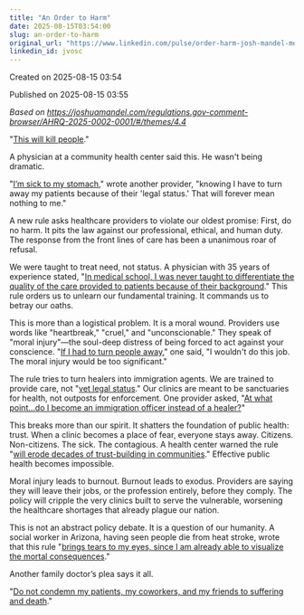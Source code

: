 ```yaml
---
title: "An Order to Harm"
date: 2025-08-15T03:54:00
slug: an-order-to-harm
original_url: "https://www.linkedin.com/pulse/order-harm-josh-mandel-md-jvosc"
linkedin_id: jvosc
---
```


Created on 2025-08-15 03:54

Published on 2025-08-15 03:55

*Based on https://joshuamandel.com/regulations.gov-comment-browser/AHRQ-2025-0002-0001/#/themes/4.4*

"[This will kill people](https://www.google.com/url?sa=E&q=https%3A%2F%2Fjoshuamandel.com%2Fregulations.gov-comment-browser%2FAHRQ-2025-0002-0001%2F%23%2Fcomments%2FAHRQ-2025-0002-4555)."

A physician at a community health center said this. He wasn't being dramatic.

"[I’m sick to my stomach](https://www.google.com/url?sa=E&q=https%3A%2F%2Fjoshuamandel.com%2Fregulations.gov-comment-browser%2FAHRQ-2025-0002-0001%2F%23%2Fcomments%2FAHRQ-2025-0002-0148)," wrote another provider, "knowing I have to turn away my patients because of their 'legal status.' That will forever mean nothing to me."

A new rule asks healthcare providers to violate our oldest promise: First, do no harm. It pits the law against our professional, ethical, and human duty. The response from the front lines of care has been a unanimous roar of refusal.

We were taught to treat need, not status. A physician with 35 years of experience stated, "[In medical school, I was never taught to differentiate the quality of the care provided to patients because of their background](https://www.google.com/url?sa=E&q=https%3A%2F%2Fjoshuamandel.com%2Fregulations.gov-comment-browser%2FAHRQ-2025-0002-0001%2F%23%2Fcomments%2FAHRQ-2025-0002-7617)." This rule orders us to unlearn our fundamental training. It commands us to betray our oaths.

This is more than a logistical problem. It is a moral wound. Providers use words like "heartbreak," "cruel," and "unconscionable." They speak of "moral injury"—the soul-deep distress of being forced to act against your conscience. "[If I had to turn people away](https://www.google.com/url?sa=E&q=https%3A%2F%2Fjoshuamandel.com%2Fregulations.gov-comment-browser%2FAHRQ-2025-0002-0001%2F%23%2Fcomments%2FAHRQ-2025-0002-0250)," one said, "I wouldn't do this job. The moral injury would be too significant."

The rule tries to turn healers into immigration agents. We are trained to provide care, not "[vet legal status](https://www.google.com/url?sa=E&q=https%3A%2F%2Fjoshuamandel.com%2Fregulations.gov-comment-browser%2FAHRQ-2025-0002-0001%2F%23%2Fcomments%2FAHRQ-2025-0002-4578)." Our clinics are meant to be sanctuaries for health, not outposts for enforcement. One provider asked, "[At what point...do I become an immigration officer instead of a healer?](https://www.google.com/url?sa=E&q=https%3A%2F%2Fjoshuamandel.com%2Fregulations.gov-comment-browser%2FAHRQ-2025-0002-0001%2F%23%2Fcomments%2FAHRQ-2025-0002-4672)"

This breaks more than our spirit. It shatters the foundation of public health: trust. When a clinic becomes a place of fear, everyone stays away. Citizens. Non-citizens. The sick. The contagious. A health center warned the rule "[will erode decades of trust-building in communities](https://www.google.com/url?sa=E&q=https%3A%2F%2Fjoshuamandel.com%2Fregulations.gov-comment-browser%2FAHRQ-2025-0002-0001%2F%23%2Fcomments%2FAHRQ-2025-0002-5664)." Effective public health becomes impossible.

Moral injury leads to burnout. Burnout leads to exodus. Providers are saying they will leave their jobs, or the profession entirely, before they comply. The policy will cripple the very clinics built to serve the vulnerable, worsening the healthcare shortages that already plague our nation.

This is not an abstract policy debate. It is a question of our humanity. A social worker in Arizona, having seen people die from heat stroke, wrote that this rule "[brings tears to my eyes, since I am already able to visualize the mortal consequences](https://www.google.com/url?sa=E&q=https%3A%2F%2Fjoshuamandel.com%2Fregulations.gov-comment-browser%2FAHRQ-2025-0002-0001%2F%23%2Fcomments%2FAHRQ-2025-0002-0287)."

Another family doctor’s plea says it all.

"[Do not condemn my patients, my coworkers, and my friends to suffering and death](https://www.google.com/url?sa=E&q=https%3A%2F%2Fjoshuamandel.com%2Fregulations.gov-comment-browser%2FAHRQ-2025-0002-0001%2F%23%2Fcomments%2FAHRQ-2025-0002-0291)."